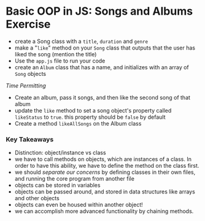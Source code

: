 # Basic OOP in JS: Songs and Albums Exercise 

- create a Song class with a `title`, `duration` and `genre`
- make a "`like`" method on your `Song` class that outputs that the user has liked the song (mention the title)
- Use the `app.js` file to run your code
- create an `Album` class that has a name, and initializes with an array of `Song` objects

*Time Permitting* 
- Create an album, pass it songs, and then like the second song of that album 
- update the `like` method to set a song object's property called `likeStatus` to `true`. this property should be `false` by default
- Create a method `likeAllSongs` on the Album class

### Key Takeaways 
- Distinction: object/instance vs class 
- we have to call methods on objects, which are instances of a class. In order to have this ability, we have to define the method on the class first. 
- we should *separate our concerns* by defining classes in their own files, and running the core program from another file 
- objects can be stored in variables 
- objects can be passed around, and stored in data structures like arrays and other objects 
- objects can even be housed within another object!
- we can accomplish more advanced functionality by chaining methods. 
